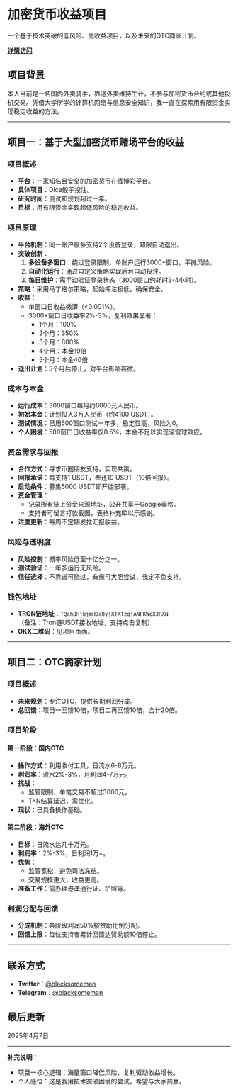 # 加密货币收益项目

一个基于技术突破的低风险、高收益项目，以及未来的OTC商家计划。

**[详情访问](https://blacksomeman.github.io/getfreedom/)**

## 项目背景

本人目前是一名国内外卖骑手，靠送外卖维持生计，不参与加密货币合约或其他投机交易。凭借大学所学的计算机网络与信息安全知识，我一直在探索用有限资金实现稳定收益的方法。

---

## 项目一：基于大型加密货币赌场平台的收益

### 项目概述
- **平台**：一家知名且安全的加密货币在线博彩平台。
- **具体项目**：Dice骰子投注。
- **研究时间**：测试和规划超过一年。
- **目标**：用有限资金实现超低风险的稳定收益。

### 项目原理
- **平台机制**：同一账户最多支持2个设备登录，超限自动退出。
- **突破创新**：
  1. **多设备多窗口**：绕过登录限制，单账户运行3000+窗口，平摊风险。
  2. **自动化运行**：通过自定义策略实现后台自动投注。
  3. **每日维护**：需手动验证登录状态（3000窗口约耗时3-4小时）。
- **策略**：采用马丁格尔策略，起始押注极低，确保安全。
- **收益**：
  - 单窗口日收益微薄（<0.001%）。
  - 3000+窗口日收益率2%-3%，复利效果显著：
    - 1个月：100%
    - 2个月：350%
    - 3个月：800%
    - 4个月：本金19倍
    - 5个月：本金40倍
- **退出计划**：5个月后停止，对平台影响甚微。

### 成本与本金
- **运行成本**：3000窗口每月约6000元人民币。
- **初始本金**：计划投入3万人民币（约4100 USDT）。
- **测试情况**：已用500窗口测试一年多，稳定性高，风险为0。
- **个人困境**：500窗口日收益率仅0.5%，本金不足以实现滚雪球效应。

### 资金需求与回报
- **合作方式**：寻求币圈朋友支持，实现共赢。
- **回报承诺**：每支持1 USDT，奉还10 USDT（10倍回报）。
- **启动条件**：募集5000 USDT即开始部署。
- **资金管理**：
  - 记录所有链上资金来源地址，公开共享于Google表格。
  - 支持者可留言打款截图，表格补充ID以示感谢。
- **进度更新**：每周不定期发推汇报收益。

### 风险与透明度
- **风险控制**：概率风险低至十亿分之一。
- **测试验证**：一年多运行无风险。
- **信任选择**：不靠谱可绕过，有缘可大胆尝试，我定不负支持。

### 钱包地址
- **TRON链地址**：`TQchBHjbjmHDc8yjXTXTzqjANFKWcX3RXN`  
  （备注：Tron链USDT接收地址，支持点击复制）
- **OKX二维码**：见项目页面。

---

## 项目二：OTC商家计划

### 项目概述
- **未来规划**：专注OTC，提供长期利润分成。
- **总回馈**：项目一回馈10倍，项目二再回馈10倍，合计20倍。

### 项目阶段
#### 第一阶段：国内OTC
- **操作方式**：利用收付工具，日流水6-8万元。
- **利润率**：流水2%-3%，月利润4-7万元。
- **挑战**：
  - 监管限制，单笔交易不超过3000元。
  - T+N结算延迟，需优化。
- **现状**：已具备操作基础。

#### 第二阶段：海外OTC
- **目标**：日流水达几十万元。
- **利润率**：2%-3%，日利润1万+。
- **优势**：
  - 监管宽松，避免司法冻结。
  - 交易规模更大，收益更高。
- **准备工作**：需办理港澳通行证、护照等。

### 利润分配与回馈
- **分成机制**：各阶段利润50%按赞助比例分配。
- **回馈上限**：每位支持者累计回馈达赞助额10倍停止。

---

## 联系方式
- **Twitter**：[@blacksomeman](https://x.com/blacksomeman)
- **Telegram**：[@blacksomeman](https://t.me/blacksomeman)

## 最后更新
2025年4月7日

---

**补充说明**：
- 项目一核心逻辑：海量窗口降低风险，复利驱动收益增长。
- 个人感悟：这是我用技术突破困境的尝试，希望与大家共赢。
